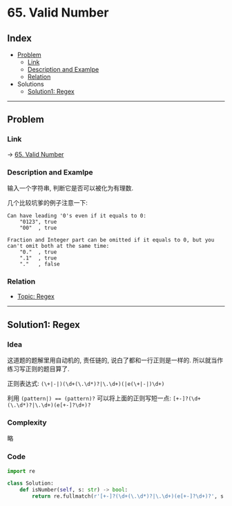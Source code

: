 # 65. Valid Number

## Index

- [Problem](#problem)
  - [Link](#Link)
  - [Description and Examlpe](#description-and-examlpe)
  - [Relation](#relation)
- Solutions
  - [Solution1: Regex](#solution1-regex)

----

## Problem

### Link

-> [65. Valid Number][1]

### Description and Examlpe

输入一个字符串, 判断它是否可以被化为有理数.

几个比较坑爹的例子注意一下:

```nohighlight
Can have leading '0's even if it equals to 0:
    "0123", true
    "00"  , true

Fraction and Integer part can be omitted if it equals to 0, but you can't omit both at the same time:
    "0."  , true
    ".1"  , true
    "."   , false
```

### Relation

- [Topic: Regex][2]

----

## Solution1: Regex

### Idea

这道题的题解里用自动机的, 责任链的, 说白了都和一行正则是一样的. 所以就当作练习写正则的题目算了.

正则表达式: `(\+|-|)(\d+(\.\d*)?|\.\d+)(|e(\+|-|)\d+)`

利用 `(pattern|) == (pattern)?` 可以将上面的正则写短一点: `[+-]?(\d+(\.\d*)?|\.\d+)(e[+-]?\d+)?`

### Complexity

略

### Code

```python
import re

class Solution:
    def isNumber(self, s: str) -> bool:
        return re.fullmatch(r'[+-]?(\d+(\.\d*)?|\.\d+)(e[+-]?\d+)?', s.strip(' ')) is not None
```

[1]: https://leetcode.com/problems/valid-number/
[2]: ../topics/regex.md
